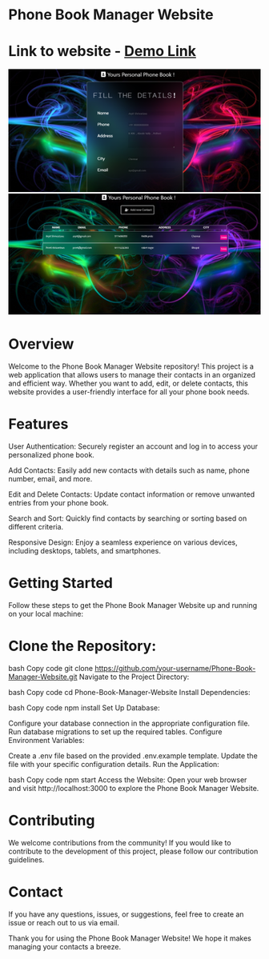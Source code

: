 # Phone Book Manager Website
# Link to website - [Demo Link](https://phone-directory12.netlify.app/)

![Image](https://github.com/arpit2212/Phone-Book-Manager-Website/blob/main/Screenshot%202023-12-20%20013952.png)
![Image](https://github.com/arpit2212/Phone-Book-Manager-Website/blob/main/Screenshot%202023-12-20%20014116.png)


# Overview

Welcome to the Phone Book Manager Website repository! This project is a web application that allows users to manage their contacts in an organized and efficient way. Whether you want to add, edit, or delete contacts, this website provides a user-friendly interface for all your phone book needs.

# Features
User Authentication: Securely register an account and log in to access your personalized phone book.

Add Contacts: Easily add new contacts with details such as name, phone number, email, and more.

Edit and Delete Contacts: Update contact information or remove unwanted entries from your phone book.

Search and Sort: Quickly find contacts by searching or sorting based on different criteria.

Responsive Design: Enjoy a seamless experience on various devices, including desktops, tablets, and smartphones.

# Getting Started
Follow these steps to get the Phone Book Manager Website up and running on your local machine:

# Clone the Repository:

bash
Copy code
git clone https://github.com/your-username/Phone-Book-Manager-Website.git
Navigate to the Project Directory:

bash
Copy code
cd Phone-Book-Manager-Website
Install Dependencies:

bash
Copy code
npm install
Set Up Database:

Configure your database connection in the appropriate configuration file.
Run database migrations to set up the required tables.
Configure Environment Variables:

Create a .env file based on the provided .env.example template.
Update the file with your specific configuration details.
Run the Application:

bash
Copy code
npm start
Access the Website:
Open your web browser and visit http://localhost:3000 to explore the Phone Book Manager Website.

# Contributing
We welcome contributions from the community! If you would like to contribute to the development of this project, please follow our contribution guidelines.

# Contact
If you have any questions, issues, or suggestions, feel free to create an issue or reach out to us via email.

Thank you for using the Phone Book Manager Website! We hope it makes managing your contacts a breeze.
